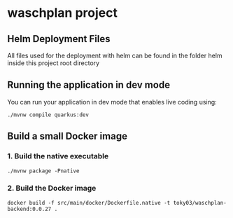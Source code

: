 # waschplan project

## Helm Deployment Files
All files used for the deployment with helm can be found in the folder helm inside this project root directory

## Running the application in dev mode

You can run your application in dev mode that enables live coding using:
```shell script
./mvnw compile quarkus:dev
```

## Build a small Docker image

### 1. Build the native executable
```shell script
./mvnw package -Pnative
```
### 2. Build the Docker image
```shell script
docker build -f src/main/docker/Dockerfile.native -t toky03/waschplan-backend:0.0.27 .
```
